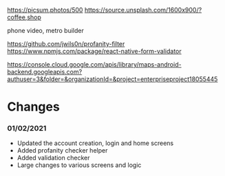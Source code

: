 https://picsum.photos/500
https://source.unsplash.com/1600x900/?coffee,shop

phone video,
metro builder

https://github.com/jwils0n/profanity-filter
https://www.npmjs.com/package/react-native-form-validator

https://console.cloud.google.com/apis/library/maps-android-backend.googleapis.com?authuser=3&folder=&organizationId=&project=enterpriseproject18055445


# Changes

### 01/02/2021
- Updated the account creation, login and home screens
- Added profanity checker helper
- Added validation checker
- Large changes to various screens and logic
